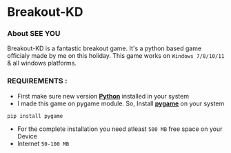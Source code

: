 # Breakout-KD

### About SEE YOU

Breakout-KD is a fantastic breakout game. It's a python based game officialy made by me on this holiday. This game works on `Windows 7/8/10/11` & all windows platforms.

### REQUIREMENTS :
- First make sure new version [**Python**](https://www.python.org/) installed in your system
- I made this game on pygame module. So, Install [**pygame**](https://www.pygame.org/news) on your system
```
pip install pygame
```
- For the complete installation you need atleast `500 MB` free space on your Device 
- Internet `50-100 MB`
